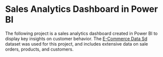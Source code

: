 # Sales Analytics Dashboard in Power BI
The following project is a sales analytics dashboard created in Power BI to display key insights on customer behavior. The [E-Commerce Data Sd](https://www.kaggle.com/datasets/danttis/e-commerce-data-sd?select=payments.csv) dataset was used for this project, and includes extensive data on sale orders, products, and customers.
